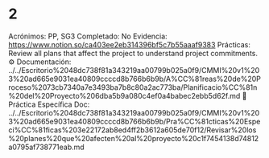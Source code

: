 # 2

Acrónimos: PP, SG3
Completado: No
Evidencia: https://www.notion.so/ca403ee2eb314396bf5c7b55aaaf9383 
Prácticas: Review all plans that affect the project to understand project commitments.
⚙️ Documentación: ../../Escritorio%2048dc738f81a343219aa00799b025a0f9/CMMI%20v1%203%20ad665e9031ea40809ccccd8b766b6b9b/A%CC%81reas%20de%20Proceso%2073cb7340a7e3493ba7b8c80a2ac773ba/Planificacio%CC%81n%20del%20Proyecto%206dba5b9a080c4ef0a4babec2ebb5d62f.md
📒 Práctica Específica Doc: ../../Escritorio%2048dc738f81a343219aa00799b025a0f9/CMMI%20v1%203%20ad665e9031ea40809ccccd8b766b6b9b/Pra%CC%81cticas%20Especi%CC%81ficas%203e22172ab8ed4ff2b3612a605de70f12/Revisar%20los%20planes%20que%20afecten%20al%20proyecto%20c1f7454138d74812a0795af738771eab.md